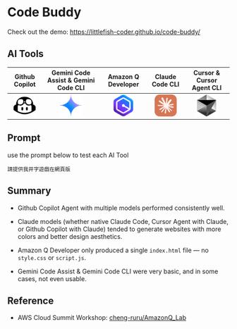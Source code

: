 # Code Buddy

Check out the demo:
https://littlefish-coder.github.io/code-buddy/

## AI Tools
| Github Copilot | Gemini Code Assist & Gemini Code CLI | Amazon Q Developer | Claude Code CLI | Cursor & Cursor Agent CLI|
|:----------------:|:--------------------:|:---------------------:|:-----------------:|:-----------------:|
| <img src="./src/github_copilot.png" alt="GitHub Copilot" width="50" /> | <img src="./src/gemini_code_assist.png" alt="Gemini Code Assist" width="50" /> | <img src="./src/amazon_q_developer.png" alt="Amazon Q Developer" width="50" /> | <img src="./src/claude_code_cli.png" alt="Claude Code CLI" width="50" /> | <img src="./src/cursor.png" alt="Cursor" width="50" /> |

## Prompt

use the prompt below to test each AI Tool
```
請提供我井字遊戲在網頁版
```

## Summary

- Github Copilot Agent with multiple models performed consistently well.

- Claude models (whether native Claude Code, Cursor Agent with Claude, or Github Copilot with Claude) tended to generate websites with more colors and better design aesthetics.

- Amazon Q Developer only produced a single `index.html` file — no `style.css` or `script.js`.

- Gemini Code Assist & Gemini Code CLI were very basic, and in some cases, not even usable.

## Reference
- AWS Cloud Summit Workshop: [cheng-ruru/AmazonQ_Lab](https://github.com/cheng-ruru/AmazonQ_Lab)
